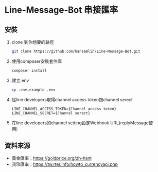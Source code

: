 # Line-Message-Bot 串接匯率

## 安裝
1. clone 到你想要的路徑
    ```bash
    git clone https://github.com/hansamlin/Line-Message-Bot.git
    ```

2. 使用composer安裝套件庫
   ```bash
   composer install 
   ```
   
3. 建立.env
    ```bash
    cp .env.example .env
    ```

4. 從line developers取得channel access token跟channel serect
    ```
    LINE_CHANNEL_ACCESS_TOKEN={Channel access token}
    LINE_CHANNEL_SECRET={Channel serect}
    ```

5. 在line developers的channel setting設定Webhook URL(replyMessage使用)

## 資料來源
* 黃金匯率：https://goldprice.org/zh-hant
* 貨幣匯率：https://tw.rter.info/howto_currencyapi.php



